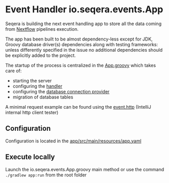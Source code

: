 # Event Handler io.seqera.events.App

Seqera is building the next event handling app
to store all the data coming from [Nextflow](http://nextflow.io)
pipelines execution.

The app has been built to be almost dependency-less
except for JDK, Groovy database driver(s) dependencies along with
testing frameworks: unless differently specified in the issue no additional dependencies
should be explicitly added to the project.

The startup of the process is centralized in the [App.groovy](app/src/main/groovy/io/seqera/events/App.groovy)
which takes care of:

- starting the server
- configuring the [handler](app/src/main/groovy/io/seqera/events/handler/EventHandler.groovy)
- configuring the [database connection provider](app/src/main/groovy/io/seqera/events/utils/db/ConnectionProvider.groovy)
- migration of database tables

A minimal request example can be found using the [event.http](event.http) (IntelliJ internal http client tester)

## Configuration
Configuration is located in the [app/src/main/resources/app.yaml](app/src/main/resources/app.yaml)

## Execute locally
Launch the io.seqera.events.App.groovy main method or use the command `./gradlew app:run` from the root folder

